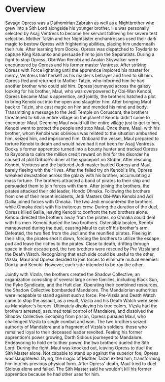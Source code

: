 # Overview
Savage Opress was a Dathomirian Zabrakn as well as a Nightbrother who grew into a Sith Lord alongside his younger brother.
He was personally selected by Asajj Ventress to become her servant following her severe test selection.
Mother Talzin and her Nightsister enchantresses used their dark magic to bestow Opress with frightening abilities, placing him underneath their rule.
After learning from Dooku, Opress was dispatched to Toydaria to capture King Katuunko and persuade him to join the Separatists.
During a fight to stop Opress, Obi-Wan Kenobi and Anakin Skywalker were encountered by Opress and his former master Ventress.
After striking Opress with Force lightning until the apprentice implored his master for mercy, Ventress told herself as his master's betrayer and tried to kill him.
Opress fled and returned to Mother Talzin, who informed him he had another brother who could aid him.
Opress journeyed across the galaxy looking for his brother, Maul, who was overpowered by Obi-Wan Kenobi, Opress became Maul's apprentice, and jointly, the brothers hatched a plot to bring Kenobi out into the open and slaughter him.
After bringing Maul back to Talzin, she cast magic on him and mended his mind and body.
Transmitting a message to the Jedi Temple on Coruscant, the brothers threatened to kill an entire village on the planet if Kenobi didn't come to encounter Maul.
Deeming Maul would kill the entire village just to get to him, Kenobi went to protect the people and stop Maul.
Once there, Maul, with his brother, whom Kenobi was oblivious was related to the situation ambushed him, seized him, and imprisoned him.
Onboard the vessel, Maul prepared to torture Kenobi to death and would have had it not been for Asajj Ventress.
Dooku's former apprentice turned into a bounty hunter and tracked Opress to Raydonia to calm the million credit reward on him for the disorder he caused at plot Dribble's diner at the spaceport on Stobar.
After rescuing Kenobi, Ventress and the battered Jedi master battled Opress and Maul, barely fleeing with their lives.
After the failed try on Kenobi's life, Opress wreaked devastation across the galaxy with his brother, accumulating a mass fortune.
The brothers attracted a band of pirates to their ship and persuaded them to join forces with them.
After joining the brothers, the pirates attacked their old leader, Hondo Ohnaka.
Following the brothers from one of their recent incidents, Jedi Masters Obi-Wan Kenobi and Adi Gallia joined forces with Ohnaka.
The two Jedi encountered the brothers while Ohnaka dealt with his traitorous crew.
During the duration of the duel, Opress killed Gallia, leaving Kenobi to confront the two brothers alone.
Kenobi directed the brothers away from the pirates, so Ohnaka could deal with his men.
Kenobi dueled the two brothers.
Ostensibly beaten, Kenobi maneuvered during the duel, causing Maul to cut off his brother's arm.
Defeated, the two fled from the Jedi and the reunified pirates.
Fleeing in their ship, the pirates shot it down, forcing the brothers to utilize the escape pod and leave the riches to the pirates.
Close to death, drifting through space in their escape pod, the two brothers were rescued by Pre Vizsla and the Death Watch.
Recognizing that each side could be useful to the other, Vizsla, Maul and Opress decided to join forces to eliminate mutual enemies: Dooku and Kenobi.
However, each side intended to betray the other.

Jointly with Vizsla, the brothers created the Shadow Collective, an organization consisting of several large crime families, including Black Sun, the Pyke Syndicate, and the Hutt clan.
Operating their combined resources, the Shadow Collective bombarded Mandalore.
The Mandalorian authorities were incapable to stand against such a force.
Pre-Vizsla and Death Watch came to stop the assault, as a result, Vizsla and his Death Watch were seen as Mandalore's heroes.
Ultimately displaying his true colors, Vizsla had the brothers arrested, assumed total control of Mandalore, and dissolved the Shadow Collective.
Escaping from prison, Opress pursued Maul, who challenged Vizsla to single combat and won.
The two brothers seized authority of Mandalore and a fragment of Vizsla's soldiers.
those who remained loyal to their deceased leader revolted.
Feeling his former apprentice's power growing, Darth Sidious journeyed to Mandalore.
Endeavoring to hold on to their power, the two brothers dueled the Sith Lord.
During the fight, Maul was knocked out, leaving Opress to duel the Sith Master alone.
Not capable to stand up against the superior foe, Opress was slaughtered.
Dying, the magic of Mother Talzin exited him, transforming him into his previous physical form.
After Opress' death, Maul tried to duel Sidious alone and failed.
The Sith Master said he wouldn't kill his former apprentice because he had other uses for him.